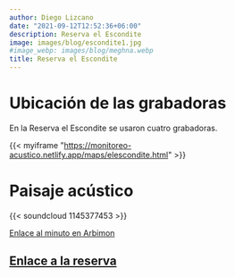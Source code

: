 ```yaml
---
author: Diego Lizcano
date: "2021-09-12T12:52:36+06:00"
description: Reserva el Escondite
image: images/blog/escondite1.jpg
#image_webp: images/blog/meghna.webp
title: Reserva el Escondite
---
```


# Ubicación de las grabadoras

En la Reserva el Escondite se usaron cuatro grabadoras.

{{< myiframe "https://monitoreo-acustico.netlify.app/maps/elescondite.html" >}}


# Paisaje acústico

{{< soundcloud 1145377453 >}}

[Enlace al minuto en Arbimon](https://arbimon.rfcx.org/project/destinos-awake/visualizer/rec/45959386)

## [Enlace a la reserva](https://www.elescondite.org) 




